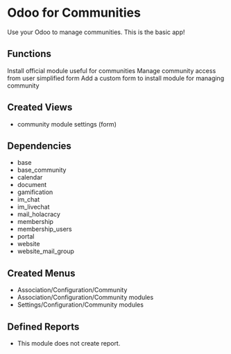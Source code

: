 # Odoo for Communities #
Use your Odoo to manage communities. This is the basic app!

## Functions ##
Install official module useful for communities
Manage community access from user simplified form
Add a custom form to install module for managing community

## Created Views ##
- community module settings (form)

## Dependencies ##
- base	
- base_community	
- calendar	
- document	
- gamification	
- im_chat	
- im_livechat	
- mail_holacracy	
- membership	
- membership_users	
- portal	
- website	
- website_mail_group
	
## Created Menus ##
- Association/Configuration/Community
- Association/Configuration/Community modules
- Settings/Configuration/Community modules

## Defined Reports ##
- This module does not create report.